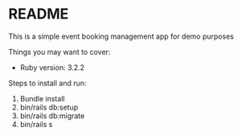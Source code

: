 # README

This is a simple event booking management app for demo purposes

Things you may want to cover:

- Ruby version: 3.2.2

Steps to install and run:

1. Bundle install
2. bin/rails db:setup
3. bin/rails db:migrate
4. bin/rails s
